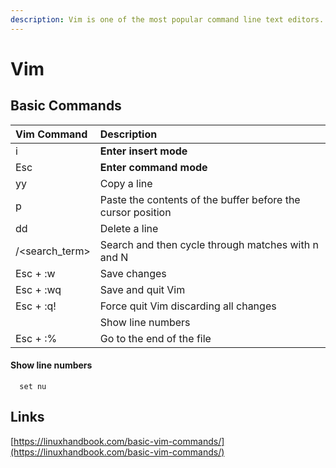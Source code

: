 ```yaml
---
description: Vim is one of the most popular command line text editors.
---
```


# Vim

## Basic Commands

| Vim Command | Description |
| :--- | :--- |
| i | **Enter insert mode** |
| Esc | **Enter command mode** |
| yy | Copy a line |
| p | Paste the contents of the buffer before the cursor position |
| dd | Delete a line |
| /&lt;search\_term&gt; | Search and then cycle through matches with n and N |
| Esc + :w | Save changes |
| Esc + :wq | Save and quit Vim |
| Esc + :q! | Force quit Vim discarding all changes |
|  | Show line numbers |
| Esc + :% | Go to the end of the file |

#### Show line numbers

```text
  set nu
```

## Links

[https://linuxhandbook.com/basic-vim-commands/](https://linuxhandbook.com/basic-vim-commands/)

